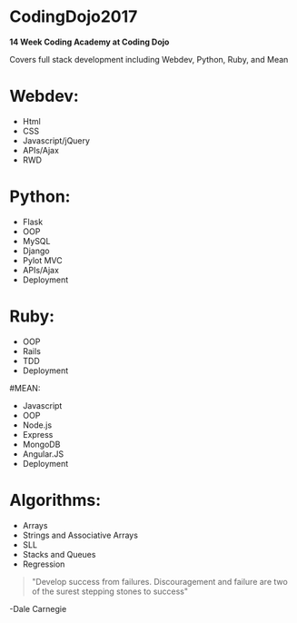 # CodingDojo2017

**14 Week Coding Academy at Coding Dojo**

Covers full stack development including Webdev, Python, Ruby, and Mean

# Webdev:

* Html
* CSS
* Javascript/jQuery
* APIs/Ajax
* RWD

# Python:

* Flask
* OOP
* MySQL
* Django
* Pylot MVC
* APIs/Ajax
* Deployment

# Ruby:
* OOP
* Rails
* TDD
* Deployment

#MEAN:
* Javascript
* OOP
* Node.js
* Express
* MongoDB
* Angular.JS
* Deployment

# Algorithms:
* Arrays
* Strings and Associative Arrays
* SLL
* Stacks and Queues
* Regression


>"Develop success from failures. Discouragement and failure are two of the surest stepping stones to success"

-Dale Carnegie
